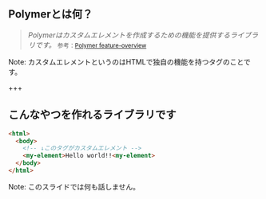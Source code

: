 ## Polymerとは何？

> *Polymerはカスタムエレメントを作成するための機能を提供するライブラリです。*
> <small>参考：[Polymer feature-overview](https://www.polymer-project.org/3.0/docs/devguide/feature-overview)</small>

Note: 
カスタムエレメントというのはHTMLで独自の機能を持つタグのことです。

+++

## こんなやつを作れるライブラリです

```html
<html>
  <body>
    <!-- ↓このタグがカスタムエレメント -->
    <my-element>Hello world!!<my-element>
  </body>
</html>
```

Note:
このスライドでは何も話しません。